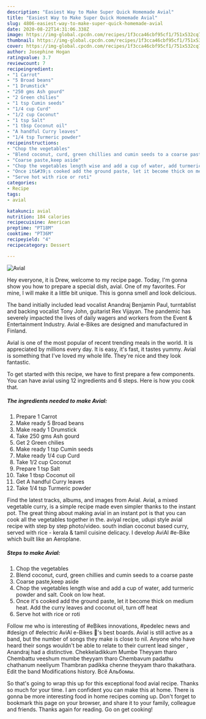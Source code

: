 ```yaml
---
description: "Easiest Way to Make Super Quick Homemade Avial"
title: "Easiest Way to Make Super Quick Homemade Avial"
slug: 4806-easiest-way-to-make-super-quick-homemade-avial
date: 2020-08-22T14:31:06.338Z
image: https://img-global.cpcdn.com/recipes/1f3cca46cbf95cf1/751x532cq70/avial-recipe-main-photo.jpg
thumbnail: https://img-global.cpcdn.com/recipes/1f3cca46cbf95cf1/751x532cq70/avial-recipe-main-photo.jpg
cover: https://img-global.cpcdn.com/recipes/1f3cca46cbf95cf1/751x532cq70/avial-recipe-main-photo.jpg
author: Josephine Hogan
ratingvalue: 3.7
reviewcount: 7
recipeingredient:
- "1 Carrot"
- "5 Broad beans"
- "1 Drumstick"
- "250 gms Ash gourd"
- "2 Green chilies"
- "1 tsp Cumin seeds"
- "1/4 cup Curd"
- "1/2 cup Coconut"
- "1 tsp Salt"
- "1 tbsp Coconut oil"
- "A handful Curry leaves"
- "1/4 tsp Turmeric powder"
recipeinstructions:
- "Chop the vegetables"
- "Blend coconut, curd, green chillies and cumin seeds to a coarse paste"
- "Coarse paste,keep aside"
- "Chop the vegetables length wise and add a cup of water, add turmeric powder and salt. Cook on low heat."
- "Once it&#39;s cooked add the ground paste, let it become thick on medium heat. Add the curry leaves and coconut oil, turn off heat"
- "Serve hot with rice or roti"
categories:
- Recipe
tags:
- avial

katakunci: avial 
nutrition: 184 calories
recipecuisine: American
preptime: "PT18M"
cooktime: "PT36M"
recipeyield: "4"
recipecategory: Dessert

---
```



![Avial](https://img-global.cpcdn.com/recipes/1f3cca46cbf95cf1/751x532cq70/avial-recipe-main-photo.jpg)

Hey everyone, it is Drew, welcome to my recipe page. Today, I'm gonna show you how to prepare a special dish, avial. One of my favorites. For mine, I will make it a little bit unique. This is gonna smell and look delicious.

The band initially included lead vocalist Anandraj Benjamin Paul, turntablist and backing vocalist Tony John, guitarist Rex Vijayan. The pandemic has severely impacted the lives of daily wagers and workers from the Event &amp; Entertainment Industry. Avial e-Bikes are designed and manufactured in Finland.

Avial is one of the most popular of recent trending meals in the world. It is appreciated by millions every day. It is easy, it's fast, it tastes yummy. Avial is something that I've loved my whole life. They're nice and they look fantastic.


To get started with this recipe, we have to first prepare a few components. You can have avial using 12 ingredients and 6 steps. Here is how you cook that.

<!--inarticleads1-->

##### The ingredients needed to make Avial:

1. Prepare 1 Carrot
1. Make ready 5 Broad beans
1. Make ready 1 Drumstick
1. Take 250 gms Ash gourd
1. Get 2 Green chilies
1. Make ready 1 tsp Cumin seeds
1. Make ready 1/4 cup Curd
1. Take 1/2 cup Coconut
1. Prepare 1 tsp Salt
1. Take 1 tbsp Coconut oil
1. Get A handful Curry leaves
1. Take 1/4 tsp Turmeric powder


Find the latest tracks, albums, and images from Avial. Avial, a mixed vegetable curry, is a simple recipe made even simpler thanks to the instant pot. The great thing about making avial in an instant pot is that you can cook all the vegetables together in the. aviyal recipe, udupi style avial recipe with step by step photo/video. south indian coconut based curry, served with rice - kerala &amp; tamil cuisine delicacy. I develop AviAl #e-Bike which built like an Aeroplane. 

<!--inarticleads2-->

##### Steps to make Avial:

1. Chop the vegetables
1. Blend coconut, curd, green chillies and cumin seeds to a coarse paste
1. Coarse paste,keep aside
1. Chop the vegetables length wise and add a cup of water, add turmeric powder and salt. Cook on low heat.
1. Once it&#39;s cooked add the ground paste, let it become thick on medium heat. Add the curry leaves and coconut oil, turn off heat
1. Serve hot with rice or roti


Follow me who is interesting of #eBikes innovations, #pedelec news and #design of #electric AviAl e-Bikes 🚴&#39;s best boards. Avial is still active as a band, but the number of songs they make is close to nil. Anyone who have heard their songs wouldn&#39;t be able to relate to their current lead singer , Anandraj had a distinctive. Chekkeladikkum Mumbe Theyyam tharo Chembattu veeshum mumbe theyyam tharo Chembavum padathu chathanum neeliyum Thambran padikka chenne theyyam tharo thakathara. Edit the band Modifications history. Всё Альбомы. 

So that's going to wrap this up for this exceptional food avial recipe. Thanks so much for your time. I am confident you can make this at home. There is gonna be more interesting food in home recipes coming up. Don't forget to bookmark this page on your browser, and share it to your family, colleague and friends. Thanks again for reading. Go on get cooking!
